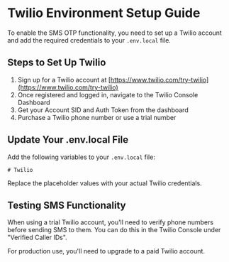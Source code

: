 # Twilio Environment Setup Guide

To enable the SMS OTP functionality, you need to set up a Twilio account and add the required credentials to your `.env.local` file.

## Steps to Set Up Twilio

1. Sign up for a Twilio account at [https://www.twilio.com/try-twilio](https://www.twilio.com/try-twilio)
2. Once registered and logged in, navigate to the Twilio Console Dashboard
3. Get your Account SID and Auth Token from the dashboard
4. Purchase a Twilio phone number or use a trial number

## Update Your .env.local File

Add the following variables to your `.env.local` file:

```
# Twilio

```

Replace the placeholder values with your actual Twilio credentials.

## Testing SMS Functionality

When using a trial Twilio account, you'll need to verify phone numbers before sending SMS to them. 
You can do this in the Twilio Console under "Verified Caller IDs".

For production use, you'll need to upgrade to a paid Twilio account. 
